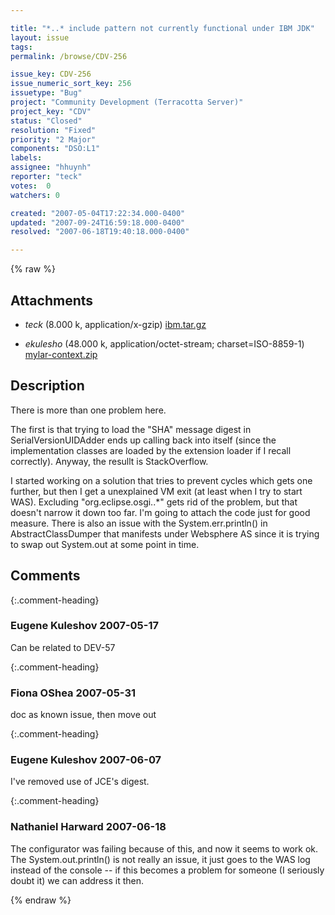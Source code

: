 ```yaml
---

title: "*..* include pattern not currently functional under IBM JDK"
layout: issue
tags: 
permalink: /browse/CDV-256

issue_key: CDV-256
issue_numeric_sort_key: 256
issuetype: "Bug"
project: "Community Development (Terracotta Server)"
project_key: "CDV"
status: "Closed"
resolution: "Fixed"
priority: "2 Major"
components: "DSO:L1"
labels: 
assignee: "hhuynh"
reporter: "teck"
votes:  0
watchers: 0

created: "2007-05-04T17:22:34.000-0400"
updated: "2007-09-24T16:59:18.000-0400"
resolved: "2007-06-18T19:40:18.000-0400"

---
```




{% raw %}


## Attachments

* <em>teck</em> (8.000 k, application/x-gzip) [ibm.tar.gz](/attachments/CDV/CDV-256/ibm.tar.gz)

* <em>ekulesho</em> (48.000 k, application/octet-stream; charset=ISO-8859-1) [mylar-context.zip](/attachments/CDV/CDV-256/mylar-context.zip)




## Description

<div markdown="1" class="description">

There is more than one problem here. 

The first is that trying to load the "SHA" message digest in SerialVersionUIDAdder ends up calling back into itself (since the implementation classes are loaded by the extension loader if I recall correctly). Anyway, the resullt is StackOverflow. 

I started working on a solution that tries to prevent cycles which gets one further, but then I get a unexplained VM exit (at least when I try to start WAS). Excluding "org.eclipse.osgi..\*" gets rid of the problem, but that doesn't narrow it down too far. I'm going to attach the code just for good measure. There is also an issue with the System.err.println() in AbstractClassDumper that manifests under Websphere AS since it is trying to swap out System.out at some point in time. 





</div>

## Comments


{:.comment-heading}
### **Eugene Kuleshov** <span class="date">2007-05-17</span>

<div markdown="1" class="comment">

Can be related to DEV-57

</div>


{:.comment-heading}
### **Fiona OShea** <span class="date">2007-05-31</span>

<div markdown="1" class="comment">

doc as known issue, then move out

</div>


{:.comment-heading}
### **Eugene Kuleshov** <span class="date">2007-06-07</span>

<div markdown="1" class="comment">

I've removed use of JCE's digest.

</div>


{:.comment-heading}
### **Nathaniel Harward** <span class="date">2007-06-18</span>

<div markdown="1" class="comment">

The configurator was failing because of this, and now it seems to work ok.  The System.out.println() is not really an issue, it just goes to the WAS log instead of the console -- if this becomes a problem for someone (I seriously doubt it) we can address it then.

</div>



{% endraw %}
